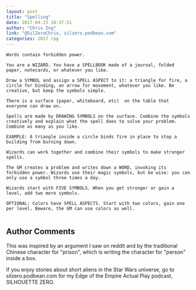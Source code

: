 ```yaml
---
layout: post
title: "Spelling"
date: 2017-04-23 10:37:51
author: "Chris Ing"
link: "@SilZeroChris, silzero.podbean.com"
categories: 2017 rpg
---
```

```
Words contain forbidden power. 

You are a WIZARD. You have a SPELLBOOK made of a journal, folded paper, notecards, or whatever you like. 

Draw a SYMBOL and assign a SPELL ASPECT to it: a triangle for fire, a circle for binding, an arrow for movement, whatever you like. Be creative, but keep the symbols simple. 

There is a surface (paper, whiteboard, etc)  on the table that everyone can draw on. 

Spells are made by DRAWING SYMBOLS on the surface. Combine the symbols creatively and explain what the spell does to solve your problem. Combine as many as you like. 

EXAMPLE: A triangle inside a circle binds fire in place to stop a building from burning down. 

Wizards can work together and combine their symbols to make stronger spells. 

The GM creates a problem and writes down a WORD, invoking its forbidden power. Wizards use their magic symbols, but be wise: you can only use a symbol three times a day. 

Wizards start with FIVE SYMBOLS. When you get stronger or gain a level, add two more symbols. 

OPTIONAL: Colors have SPELL ASPECTS. Start with two colors, gain one per level. Beware, the GM can use colors as well. 


```
## Author Comments 

This was inspired by an argument I saw on reddit and by the traditional Chinese character for "prison", which is writing the character for "person" inside a box. 

If you enjoy stories about short aliens in the Star Wars universe, go to silzero.podbean.com for my Edge of the Empire Actual Play podcast, SILHOUETTE ZERO. 
